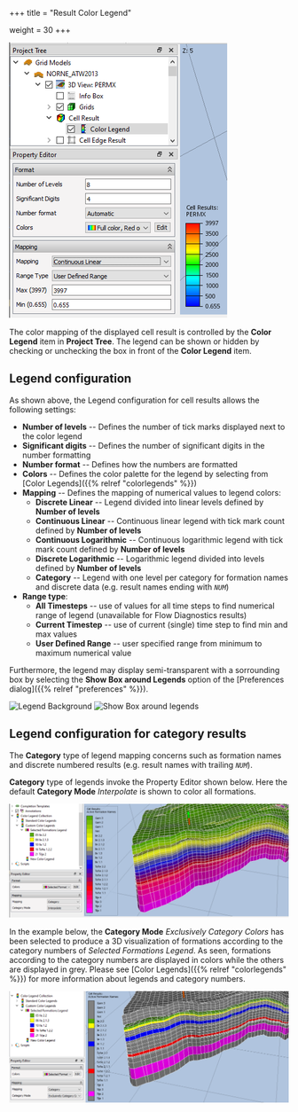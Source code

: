 +++
title = "Result Color Legend"

weight = 30
+++

![Legend Configuration](/images/3d-main-window/legend_configuration.PNG)

The color mapping of the displayed cell result is controlled by the **Color Legend** item in **Project Tree**. 
The legend can be shown or hidden by checking or unchecking the box in front of the **Color Legend** item.

## Legend configuration
As shown above, the Legend configuration for cell results allows the following settings:

- **Number of levels** -- Defines the number of tick marks displayed next to the color legend
- **Significant digits** -- Defines the number of significant digits in the number formatting
- **Number format** -- Defines how the numbers are formatted
- **Colors** -- Defines the color palette for the legend by selecting from [Color Legends]({{% relref "colorlegends" %}})
- **Mapping** -- Defines the mapping of numerical values to legend colors:
  - **Discrete Linear** -- Legend divided into linear levels defined by **Number of levels**
  - **Continuous Linear** -- Continuous linear legend with tick mark count defined by **Number of levels**
  - **Continuous Logarithmic** -- Continuous logarithmic legend with tick mark count defined by **Number of levels**
  - **Discrete Logarithmic** -- Logarithmic legend divided into levels defined by **Number of levels**
  - **Category** -- Legend with one level per category for formation names and discrete data (e.g. result names ending with _`NUM`_)
- **Range type**:
  - **All Timesteps** -- use of values for all time steps to find numerical range of legend (unavailable for Flow Diagnostics results)
  - **Current Timestep** -- use of current (single) time step to find min and max values  
  - **User Defined Range** -- user specified range from minimum to maximum numerical value

Furthermore, the legend may display semi-transparent with a sorrounding box by selecting the **Show Box around Legends** option of the 
[Preferences dialog]({{% relref "preferences" %}}).

![Legend Background](/images/3d-main-window/legend_background.png) ![Show Box around legends](/images/3d-main-window/legend_with_background.png)


## Legend configuration for category results
The **Category** type of legend mapping concerns such as formation names and discrete numbered results (e.g. result names with trailing _`NUM`_). 

**Category** type of legends invoke the Property Editor shown below. 
Here the default **Category Mode** *Interpolate* is shown to color all formations.

![Legend Configuration](/images/3d-main-window/LegendConfigCategoryInterpolate.png)

In the example below, the **Category Mode** *Exclusively Category Colors* has been selected to produce a 3D visualization of formations according to the category numbers of *Selected Formations Legend*. 
As seen, formations according to the category numbers are displayed in colors while the others are displayed in grey. 
Please see [Color Legends]({{% relref "colorlegends" %}}) for more information about legends and category numbers.

![Legend Configuration](/images/3d-main-window/LegendConfigCategoryExclusive.png)


